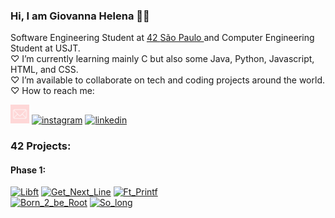 ### Hi, I am Giovanna Helena 🧜‍♀️
  Software Engineering Student at <a href="https://www.42network.org/"> 42 </a> <a href="https://www.42sp.org.br/"> São Paulo </a> and Computer Engineering Student at USJT. <br>
  ♡ I’m currently learning mainly C but also some Java, Python, Javascript, HTML, and CSS. <br>
  ♡ I’m available to collaborate on tech and coding projects around the world. <br>
  ♡ How to reach me: <br>
  
  <a href="mailto:giovannahelenas@gmail.com"><img width="30" alt="mail" src="./imgs/mail.png"></a>
  <a href="https://www.instagram.com/itgihelena"><img width="30" alt="instagram" src="https://github.com/giovannahelena/giovannahelena/assets/103332527/21f415fb-1aac-4e32-8e5b-05e05dacd859"></a>
  <a href="https://www.linkedin.com/in/giovannahelenas/"><img width="30" alt="linkedin" src="https://github.com/giovannahelena/giovannahelena/assets/103332527/c1a368f1-e5e6-48d6-bfc3-1ee387fa0f48"></a>
  
 ### 42 Projects:
 #### Phase 1:
 
 <a href="https://github.com/giovannahelena/Libft_42"><img width="110" alt="Libft" src="https://github.com/giovannahelena/giovannahelena/assets/103332527/27496624-1a44-48af-80c5-d4620d0c43b6"></a>
 <a href="https://github.com/giovannahelena/Get_Next_Line_42"><img width="110" alt="Get_Next_Line" src="https://github.com/giovannahelena/giovannahelena/assets/103332527/69a6c191-6def-4055-8c1e-2b2d22893887"></a>
 <a href="https://github.com/giovannahelena/Ft_Printf_42"><img width="110" alt="Ft_Printf" src="https://github.com/giovannahelena/giovannahelena/assets/103332527/0b82034f-7eb4-4d3f-b20d-6ba23b538453"></a>
 <br>
 <a href="https://github.com/giovannahelena/Born_2_be_Root_42"><img width="110" alt="Born_2_be_Root" src="https://github.com/giovannahelena/giovannahelena/assets/103332527/095ad92d-d88f-40e1-b5d1-13019f9a3144"></a>
 <a href="https://github.com/giovannahelena/So_long_42"><img width="110" alt="So_long" src="https://github.com/giovannahelena/giovannahelena/assets/103332527/590d4f8d-5367-4b43-b71d-21232fae562e"></a>
